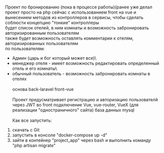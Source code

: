 Проект по бронированию (пока в процессе работы)(ранее уже делал проект просто на php сейчас с использованием front на vue и
вынесением методов из контроллеров в сервисы, чтобы сделать соблюсти концепцию "тонкие" контроллеры\
будет список отелей, в ним комнаты и возможность забронировать авторизированным пользователям\
также будет возможность оставлять комментарии к отелям, авторизированных пользователям\
по пользователям: 
- Админ (царь и бог который может все)\
- менеджер отеля - имеет возможность редактировать определенный отель и его комнаты\
- обычный пользователь - возможность забронировать комнаты в отелях\
\
основа back-laravel front-vue\
\
Проект предусматривает регистрацию и авторизацию пользователй через JWT
во front подключение Vue, vue-router, VueX (для реализации "одностраничного" сайта)
база данных mysql
\
\
Как все запустить:
1. скачать с Git
2. запустить в консоле "docker-compose up -d"
3. зайти в контейнер "project_app" через bash  и выполнить команду "php artisan migrate"
